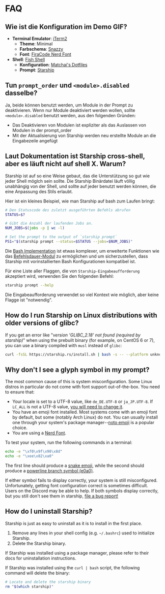 # FAQ

## Wie ist die Konfiguration im Demo GIF?

- **Terminal Emulator**: [iTerm2](https://iterm2.com/)
  - **Theme**: Minimal
  - **Farbschema**: [Snazzy](https://github.com/sindresorhus/iterm2-snazzy)
  - **Font**: [FiraCode Nerd Font](https://www.nerdfonts.com/font-downloads)
- **Shell**: [Fish Shell](https://fishshell.com/)
  - **Konfiguration**: [Matchai's Dotfiles](https://github.com/matchai/dotfiles/blob/b6c6a701d0af8d145a8370288c00bb9f0648b5c2/.config/fish/config.fish)
  - **Prompt**: [Starship](https://starship.rs/)

## Tun `prompt_order` und `<module>.disabled` dasselbe?

Ja, beide können benutzt werden, um Module in der Prompt zu deaktivieren. Wenn nur Module deaktiviert werden wollen, sollte `<module>.disabled` benutzt werden, aus den folgenden Gründen:

- Das Deaktivieren von Modulen ist expliziter als das Auslassen von Modulen in der prompt_order
- Mit der Aktualisierung von Starship werden neu erstellte Module an die Eingabezeile angefügt

## Laut Dokumentation ist Starship cross-shell, aber es läuft nicht auf shell X. Warum?

Starship ist auf so eine Weise gebaut, das die Unterstützung so gut wie jeder Shell möglch sein sollte. Die Starship Binärdatei läuft völlig unabhängig von der Shell, und sollte auf jeder benutzt werden können, die eine Anpassung des Stils erlaubt.

Hier ist ein kleines Beispiel, wie man Starship auf bash zum Laufen bringt:

```sh
# Den Statuscode des zuletzt ausgeführten Befehls abrufen
STATUS=$?

# Gibt die Anzahl der laufenden Jobs an.
NUM_JOBS=$(jobs -p | wc -l)

# Set the prompt to the output of `starship prompt`
PS1="$(starship prompt --status=$STATUS --jobs=$NUM_JOBS)"
```

Die [Bash Implementation](https://github.com/starship/starship/blob/master/src/init/starship.bash) ist etwas komplexer, um erweiterte Funktionen wie das [Befehlsdauer-Modul](https://starship.rs/config/#Command-Duration) zu ermöglichen und um sicherzustellen, dass Starship mit vorinstallierten Bash Konfigurationen kompatibel ist.

Für eine Liste aller Flaggen, die von `Starship-Eingabeaufforderung` akzeptiert wird, verwenden Sie den folgenden Befehl:

```sh
starship prompt --help
```

Die Eingabeaufforderung verwendet so viel Kontext wie möglich, aber keine Flagge ist "notwendig".

## How do I run Starship on Linux distributions with older versions of glibc?

If you get an error like "_version 'GLIBC_2.18' not found (required by starship)_" when using the prebuilt binary (for example, on CentOS 6 or 7), you can use a binary compiled with `musl` instead of `glibc`:

```sh
curl -fsSL https://starship.rs/install.sh | bash -s -- --platform unknown-linux-musl
```

## Why don't I see a glyph symbol in my prompt?

The most common cause of this is system misconfiguration. Some Linux distros in particular do not come with font support out-of-the-box. You need to ensure that:

- Your locale is set to a UTF-8 value, like `de_DE.UTF-8` or `ja_JP.UTF-8`. If `LC_ALL` is not a UTF-8 value, [you will need to change it](https://www.tecmint.com/set-system-locales-in-linux/).
- You have an emoji font installed. Most systems come with an emoji font by default, but some (notably Arch Linux) do not. You can usually install one through your system's package manager--[noto emoji](https://www.google.com/get/noto/help/emoji/) is a popular choice.
- You are using a [Nerd Font](https://www.nerdfonts.com/).

To test your system, run the following commands in a terminal:

```sh
echo -e "\xf0\x9f\x90\x8d"
echo -e "\xee\x82\xa0"
```

The first line should produce a [snake emoji](https://emojipedia.org/snake/), while the second should produce a [powerline branch symbol (e0a0)](https://github.com/ryanoasis/powerline-extra-symbols#glyphs).

If either symbol fails to display correctly, your system is still misconfigured. Unfortunately, getting font configuration correct is sometimes difficult. Users on the Discord may be able to help. If both symbols display correctly, but you still don't see them in starship, [file a bug report!](https://github.com/starship/starship/issues/new/choose)

## How do I uninstall Starship?

Starship is just as easy to uninstall as it is to install in the first place.

1. Remove any lines in your shell config (e.g. `~/.bashrc`) used to initialize Starship.
1. Delete the Starship binary.

If Starship was installed using a package manager, please refer to their docs for uninstallation instructions.

If Starship was installed using the `curl | bash` script, the following command will delete the binary:

```sh
# Locate and delete the starship binary
rm "$(which starship)"
```
